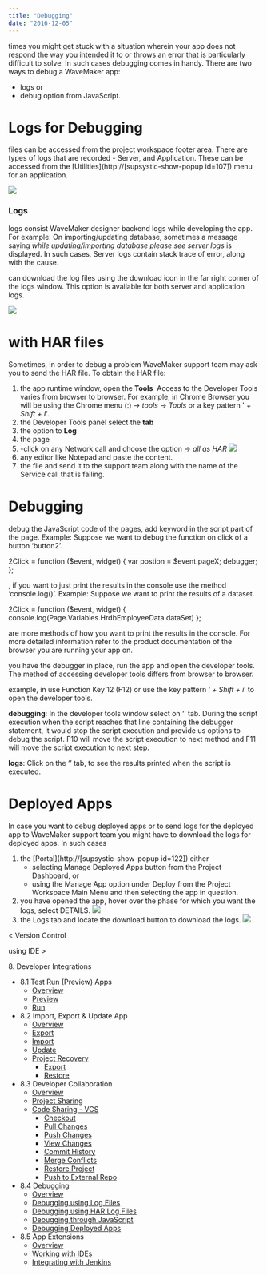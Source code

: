 ```yaml
---
title: "Debugging"
date: "2016-12-05"
---
```


times you might get stuck with a situation wherein your app does not respond the way you intended it to or throws an error that is particularly difficult to solve. In such cases debugging comes in handy. There are two ways to debug a WaveMaker app:

- logs or
- debug option from JavaScript.

# Logs for Debugging

files can be accessed from the project workspace footer area. There are types of logs that are recorded - Server, and Application. These can be accessed from the [Utilities](http://[supsystic-show-popup id=107]) menu for an application.

[![](../assets/logs.png)](../assets/logs.png)

### Logs

logs consist WaveMaker designer backend logs while developing the app. For example: On importing/updating database, sometimes a message saying _while updating/importing database please see server logs_ is displayed. In such cases, Server logs contain stack trace of error, along with the cause.

can download the log files using the download icon in the far right corner of the logs window. This option is available for both server and application logs.

[![](../assets/logs_server.png)](../assets/logs_server.png)

# with HAR files

Sometimes, in order to debug a problem WaveMaker support team may ask you to send the HAR file. To obtain the HAR file:

1. the app runtime window, open the **Tools**  Access to the Developer Tools varies from browser to browser. For example, in Chrome Browser you will be using the Chrome menu (:) -> _tools_ -> _Tools_ or a key pattern ' _+ Shift + I_'.
2. the Developer Tools panel select the **tab**
3. the option to **Log**
4. the page
5. \-click on any Network call and choose the option \-> _all as HAR_ [![](../assets/logs_har.png)](../assets/logs_har.png)
6. any editor like Notepad and paste the content.
7. the file and send it to the support team along with the name of the Service call that is failing.

# Debugging

debug the JavaScript code of the pages, add keyword in the script part of the page. Example: Suppose we want to debug the function on click of a button ‘button2’.

2Click = function ($event, widget) { 
    var postion = $event.pageX;
    debugger;
};

, if you want to just print the results in the console use the method ‘console.log()’. Example: Suppose we want to print the results of a dataset.

2Click = function ($event, widget) { 
    console.log(Page.Variables.HrdbEmployeeData.dataSet)
};

are more methods of how you want to print the results in the console. For more detailed information refer to the product documentation of the browser you are running your app on.

you have the debugger in place, run the app and open the developer tools. The method of accessing developer tools differs from browser to browser.

example, in use Function Key 12 (F12) or use the key pattern ‘ _+ Shift + i_’ to open the developer tools.

**debugging**: In the developer tools window select on ‘’ tab. During the script execution when the script reaches that line containing the debugger statement, it would stop the script execution and provide us options to debug the script. F10 will move the script execution to next method and F11 will move the script execution to next step.

**logs**: Click on the ‘’ tab, to see the results printed when the script is executed.

# Deployed Apps

In case you want to debug deployed apps or to send logs for the deployed app to WaveMaker support team you might have to download the logs for deployed apps. In such cases

1. the [Portal](http://[supsystic-show-popup id=122]) either
    - selecting Manage Deployed Apps button from the Project Dashboard, or
    - using the Manage App option under Deploy from the Project Workspace Main Menu and then selecting the app in question.
2. you have opened the app, hover over the phase for which you want the logs, select DETAILS. [![](../assets/apps_portal_liveapp.png)](../assets/apps_portal_liveapp.png)
3. the Logs tab and locate the download button to download the logs. [![](../assets/logs_deployed.png)](../assets/logs_deployed.png)

< Version Control

using IDE >

8\. Developer Integrations

- 8.1 Test Run (Preview) Apps
    - [Overview](/learn/dev-integration/developer-tools/)
    - [Preview](/learn/dev-integration/developer-tools/#preview)
    - [Run](/learn/dev-integration/developer-tools/#run)
- 8.2 Import, Export & Update App
    - [Overview](/learn/app-development/dev-integration/import-export-update-apps/)
    - [Export](/learn/app-development/dev-integration/import-export-update-apps/#export-project)
    - [Import](/learn/app-development/dev-integration/import-export-update-apps/#import-project)
    - [Update](/learn/app-development/dev-integration/import-export-update-apps/#update-project)
    - [Project Recovery](/learn/app-development/dev-integration/import-export-update-apps/#project-recovery)
        - [Export](/learn/app-development/dev-integration/import-export-update-apps/#export)
        - [Restore](/learn/app-development/dev-integration/import-export-update-apps/#restore-project)
- 8.3 Developer Collaboration
    - [Overview](/learn/app-development/dev-integration/developer-collaboration/)
    - [Project Sharing](/learn/app-development/dev-integration/developer-collaboration/#project-sharing)
    - [Code Sharing - VCS](/learn/app-development/dev-integration/developer-collaboration/#vcs)
        - [Checkout](/learn/app-development/dev-integration/developer-collaboration/#checkout)
        - [Pull Changes](/learn/app-development/dev-integration/developer-collaboration/#pull-changes)
        - [Push Changes](/learn/app-development/dev-integration/developer-collaboration/#push-changes)
        - [View Changes](/learn/app-development/dev-integration/developer-collaboration/#view-changes)
        - [Commit History](/learn/app-development/dev-integration/developer-collaboration/#commit-history)
        - [Merge Conflicts](/learn/app-development/dev-integration/developer-collaboration/#merge-changes)
        - [Restore Project](/learn/app-development/dev-integration/developer-collaboration/#restore-project)
        - [Push to External Repo](/learn/app-development/dev-integration/developer-collaboration/#push-to-external-repo)
- [8.4 Debugging](#)
    - [Overview](#)
    - [Debugging using Log Files](#logs)
    - [Debugging using HAR Log Files](#har)
    - [Debugging through JavaScript](#javascript)
    - [Debugging Deployed Apps](#deployed_logs)
- 8.5 App Extensions
    - [Overview](/learn/dev-integration/extending-application-using-ides/)
    - [Working with IDEs](/learn/dev-integration/extending-application-using-ides/#steps)
    - [Integrating with Jenkins](/learn/dev-integration/extending-application-using-ides/#jenkins)
